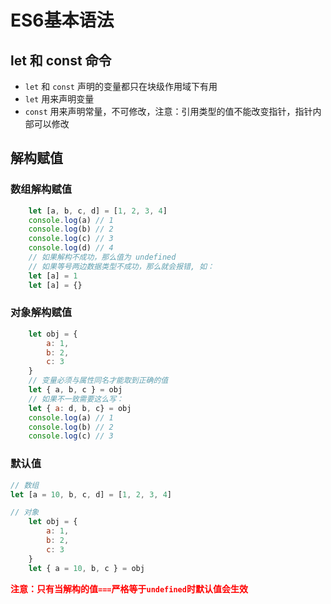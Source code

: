 # ES6基本语法

## let 和 const 命令
- `let` 和 `const` 声明的变量都只在块级作用域下有用
- `let` 用来声明变量
- `const` 用来声明常量，不可修改，注意：引用类型的值不能改变指针，指针内部可以修改

## 解构赋值

### 数组解构赋值
```js
    let [a, b, c, d] = [1, 2, 3, 4]
    console.log(a) // 1
    console.log(b) // 2
    console.log(c) // 3
    console.log(d) // 4
    // 如果解构不成功，那么值为 undefined
    // 如果等号两边数据类型不成功，那么就会报错, 如：
    let [a] = 1
    let [a] = {}
```

### 对象解构赋值
```js
    let obj = {
        a: 1,
        b: 2,
        c: 3
    }
    // 变量必须与属性同名才能取到正确的值
    let { a, b, c } = obj
    // 如果不一致需要这么写：
    let { a: d, b, c} = obj 
    console.log(a) // 1
    console.log(b) // 2
    console.log(c) // 3
```

### 默认值
```js
// 数组
let [a = 10, b, c, d] = [1, 2, 3, 4]

// 对象
    let obj = {
        a: 1,
        b: 2,
        c: 3
    }
    let { a = 10, b, c } = obj
```
<font color='red'><b>注意：只有当解构的值`===`严格等于`undefined`时默认值会生效</b></font>
